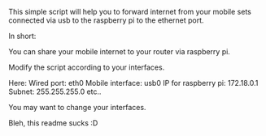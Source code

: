 This simple script will help you to forward internet from your mobile sets connected via usb to the raspberry pi to the ethernet port.

In short:

You can share your mobile internet to your router via raspberry pi.

Modify the script according to your interfaces.

Here:
Wired port: eth0
Mobile interface: usb0
IP for raspberry pi: 172.18.0.1
Subnet: 255.255.255.0 etc..

You may want to change your interfaces.

Bleh, this readme sucks :D
